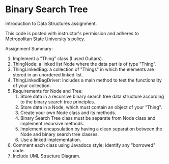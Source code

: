 # Binary Search Tree

Introduction to Data Structures assignment.

This code is posted with instructor's permission and adheres to Metropolitan State University's policy.

Assignment Summary:

1.	Implement a "Thing" class (I used Guitars).
2.	ThingNode: a linked list Node where the data part is of type "Thing".
3.	ThingLinkedBag: a collection of "Things" in which the elements are stored in an unordered linked list.
4.	ThingLinkedBagDriver: includes a main method to test the functionality of your collection.
5.  Requirements for Node and Tree:
    1) Store data in a recursive binary search tree data structure according to the binary search tree principles.
    2) Store data in a Node, which must contain an object of your "Thing".
    3) Create your own Node class and its methods.
    4) Binary Search Tree class must be separate from Node class and implement recursive methods.
    5) Implement encapsulation by having a clean separation between the Node and binary search tree classes.
    6) Use a linked implementation.
6.  Comment each class using Javadocs style; identify any "borrowed" code.
7.  Include UML Structure Diagram.

